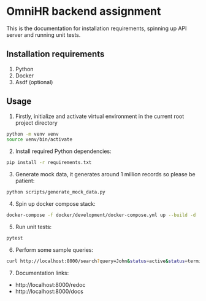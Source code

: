 # OmniHR backend assignment

This is the documentation for installation requirements, spinning up API server and running unit tests.

## Installation requirements

1. Python
2. Docker
3. Asdf (optional)

## Usage

1. Firstly, initialize and activate virtual environment in the current root project directory
```bash
python -m venv venv
source venv/bin/activate
```

2. Install required Python dependencies:
```bash
pip install -r requirements.txt
```

3. Generate mock data, it generates around 1 million records so please be patient:
```bash
python scripts/generate_mock_data.py
```

4. Spin up docker compose stack:
```bash
docker-compose -f docker/development/docker-compose.yml up --build -d
```

5. Run unit tests:
```bash
pytest
```

6. Perform some sample queries:
```bash
curl http://localhost:8000/search?query=John&status=active&status=terminated
```

7. Documentation links:
- http://localhost:8000/redoc
- http://localhost:8000/docs
